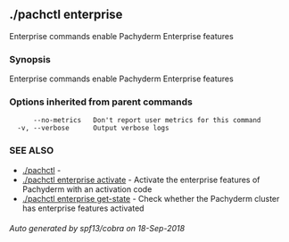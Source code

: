 ## ./pachctl enterprise

Enterprise commands enable Pachyderm Enterprise features

### Synopsis


Enterprise commands enable Pachyderm Enterprise features

### Options inherited from parent commands

```
      --no-metrics   Don't report user metrics for this command
  -v, --verbose      Output verbose logs
```

### SEE ALSO
* [./pachctl](./pachctl.md)	 - 
* [./pachctl enterprise activate](./pachctl_enterprise_activate.md)	 - Activate the enterprise features of Pachyderm with an activation code
* [./pachctl enterprise get-state](./pachctl_enterprise_get-state.md)	 - Check whether the Pachyderm cluster has enterprise features activated

###### Auto generated by spf13/cobra on 18-Sep-2018
